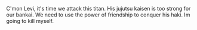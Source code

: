 C'mon Levi, it's time we attack this titan. His jujutsu kaisen is too strong
for our bankai. We need to use the power of friendship to conquer his haki. Im
going to kill myself.
